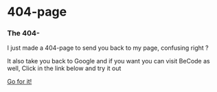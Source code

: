# 404-page
<h3> The 404- </h3>
<p> I just made a 404-page to send you back to my page, confusing right ?  
<p> It also take you back to Google and if you want you can visit BeCode as well, Click in the link below and try it out <p>
<a href="https://benna93.github.io/404-page"> Go for it!<a/>
